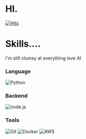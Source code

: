 # HI.
[![Hits](https://hits.seeyoufarm.com/api/count/incr/badge.svg?url=https%3A%2F%2Fgithub.com%2Fzzsza)](https://hits.seeyoufarm.com) 

# Skills....
I'm still clumsy at everything
love AI

### Language
![Python](https://img.shields.io/badge/-Python-3776ab?style=for-the-badge&logo=python&logoColor=fff)

### Backend
![node.js](https://img.shields.io/badge/-node.js-339933?style=for-the-badge&logo=node.js&logoColor=fff)

### Tools
![Git](https://img.shields.io/badge/-Git-F05032?style=for-the-badge&logo=Git&logoColor=fff)
![Docker](https://img.shields.io/badge/-Docker-2496ED?style=for-the-badge&logo=Docker&logoColor=fff)
![AWS](https://img.shields.io/badge/-aws-232F3E?style=for-the-badge&logo=amazon-aws&logoColor=fff)
